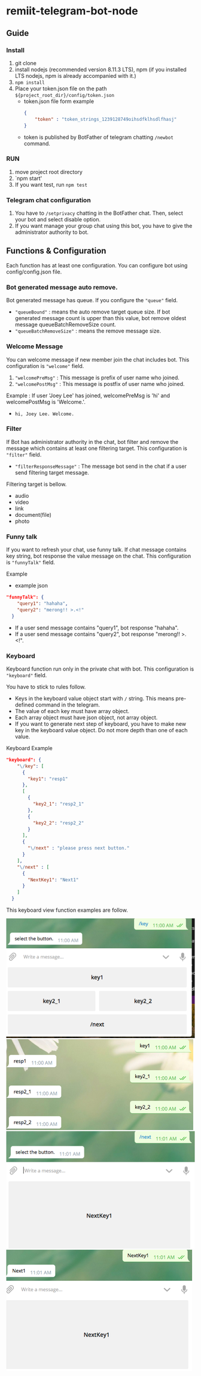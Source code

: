 # remiit-telegram-bot-node

## Guide

### Install
1. git clone    
2. install nodejs (recommended version 8.11.3 LTS), npm (if you installed LTS nodejs, npm is already accompanied with it.)
3. `npm install`
4. Place your token.json file on the path `${project_root_dir}/config/token.json`
   * token.json file form example
        ```json
        {
            "token" : "token_strings_1239128749oihsdfklhsdlfhasj"
        }
        ```
   * token is published by BotFather of telegram chatting `/newbot` command. 

### RUN
1. move project root directory
2. `npm start'
3. If you want test, run `npm test`

### Telegram chat configuration
1. You have to `/setprivacy` chatting in the BotFather chat. Then, select your bot and select disable option.
2. If you want manage your group chat using this bot, you have to give the administrator authority to bot.

## Functions & Configuration
Each function has at least one configuration. You can configure bot using config/config.json file.

### Bot generated message auto remove.
Bot generated message has queue. If you configure the `"queue"` field.
 * `"queueBound"` : means the auto remove target queue size. If bot generated message count is upper than this value, bot remove oldest message queueBatchRemoveSize count.
 * `"queueBatchRemoveSize"` : means the remove message size.

### Welcome Message
You can welcome message if new member join the chat includes bot. 
This configuration is `"welcome"` field.
1. `"welcomePreMsg"` : This message is prefix of user name who joined.
2. `"welcomePostMsg"` : This message is postfix of user name who joined.

Example : If user 'Joey Lee' has joined, welcomePreMsg is 'hi' and welcomePostMsg is 'Welcome.'.
 * `hi, Joey Lee. Welcome.` 
 
### Filter
If Bot has administrator authority in the chat, bot filter and remove the message which contains at least one filtering target.
This configuration is `"filter"` field.
 * `"filterResponseMessage"` : The message bot send in the chat if a user send filtering target message.
 
Filtering target is bellow.
 * audio
 * video
 * link
 * document(file)
 * photo
 
### Funny talk
If you want to refresh your chat, use funny talk. 
If chat message contains key string, bot response the value message on the chat.
This configuration is `"funnyTalk"` field.

Example
 * example json
 ```json
 "funnyTalk": {
     "query1": "hahaha",
     "query2": "merong!! >.<!"
   }
 ```
 * If a user send message contains "query1", bot response "hahaha".
 * If a user send message contains "query2", bot response "merong!! >.<!".

 
### Keyboard
Keyboard function run only in the private chat with bot.
This configuration is `"keyboard"` field.

You have to stick to rules follow.
 * Keys in the keyboard value object start with `/` string. This means pre-defined command in the telegram.
 * The value of each key must have array object.
 * Each array object must have json object, not array object.
 * If you want to generate next step of keyboard, you have to make new key in the keyboard value object. Do not more depth than one of each value.
 
Keyboard Example
```json
"keyboard": {
    "\/key": [
      {
        "key1": "resp1"
      },
      [
        {
          "key2_1": "resp2_1"
        },
        {
          "key2_2": "resp2_2"
        }
      ],
      {
        "\/next" : "please press next button."
      }
    ],
    "\/next" : [
      {
        "NextKey1": "Next1"
      }
    ]
  }
```

This keyboard view function examples are follow.

![1](image/Screen_Shot_1.png)
![2](image/Screen_Shot_2.png)
![3](image/Screen_Shot_3.png)
![4](image/Screen_Shot_4.png)